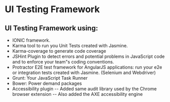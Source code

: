 # UI Testing Framework
## UI Testing Framework using: 
- IONIC framework.
- Karma tool to run you Unit Tests created with Jasmine.
- Karma-coverage to generate code coverage 
- JSHint Plugin to detect errors and potential problems in JavaScript code and to enforce your team"s coding conventions.
- Protractor E2E test framework for AngularJS applications: run your e2e or integration tests created with Jasmine. (Selenium and Webdriver)
- Grunt: Your JavaScript Task Runner
- Bower: Power demand packages
- Accessibility plugin 
-- Added same audit library used by the Chrome browser extension
-- Also added the AXE accessibility engine
